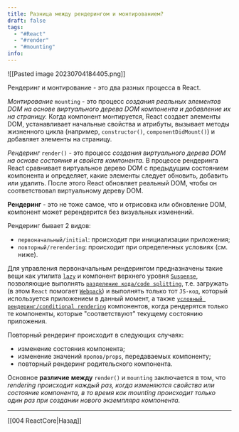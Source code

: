 ```yaml
---
title: Разница между рендерингом и монтированием?
draft: false
tags:
  - "#React"
  - "#render"
  - "#mounting"
info:
---
```

![[Pasted image 20230704184405.png]]

Рендеринг и монтирование - это два разных процесса в React.

_Монтирование_ `mounting` - это процесс _создания реальных элементов DOM на основе виртуального дерева DOM компонента и добавление их на страницу._ Когда компонент монтируется, React создает элементы DOM, устанавливает начальные свойства и атрибуты, вызывает методы жизненного цикла (например, `constructor()`, `componentDidMount()`) и добавляет элементы на страницу.

_Рендеринг_ `render()` - это процесс _создания виртуального дерева DOM на основе состояния и свойств компонента._ В процессе рендеринга React сравнивает виртуальное дерево DOM с предыдущим состоянием компонента и определяет, какие элементы следует обновить, добавить или удалить. После этого React обновляет реальный DOM, чтобы он соответствовал виртуальному дереву DOM.

**Рендеринг** - это не тоже самое, что и отрисовка или обновление DOM, компонент может ререндерится без визуальных изменений.

Рендеринг бывает 2 видов:

- `первоначальный/initial`: происходит при инициализации приложения;
- `повторный/rerendering`: происходит при определенных условиях (см. ниже).

Для управления первоначальным рендерингом предназначены такие вещи как утилита [`lazy`](https://ru.reactjs.org/docs/react-api.html#reactlazy) и компонент верхнего уровня [`Suspense`](https://ru.reactjs.org/docs/react-api.html#reactsuspense), позволяющие выполнять [`разделение кода/code splitting`](https://ru.reactjs.org/docs/code-splitting.html), т.е. загружать (в этом `React` помогает [`Webpack`](https://webpack.js.org/)) и выполнять только тот `JS-код`, который используется приложением в данный момент, а также [`условный рендеринг/conditional rendering`](https://ru.reactjs.org/docs/conditional-rendering.html) компонентов, когда рендерятся только те компоненты, которые "соответствуют" текущему состоянию приложения.

Повторный рендеринг происходит в следующих случаях:

- изменение состояния компонента;
- изменение значений `пропов/props`, передаваемых компоненту;
- повторный рендеринг родительского компонента.

Основное **различие** **между** `render()` и `mounting` заключается в том, что _rendering происходит каждый раз, когда изменяются свойства или состояние компонента, в то время как mounting происходит только один раз при создании нового экземпляра компонента._

---

[[004 ReactCore|Назад]]